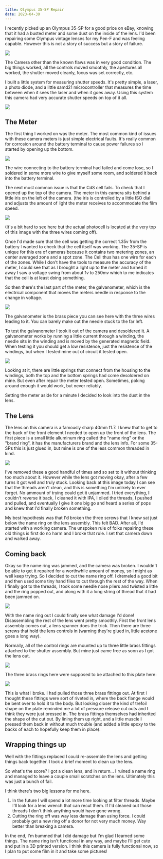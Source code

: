 ```yaml
---
title: Olympus 35-SP Repair
date: 2023-04-30
---
```


I recently picked up an Olympus 35-SP for a good price on eBay, knowing that it had a busted meter and some dust on the inside of the lens. I'd been repairing some Olympus vintage lenses for my Pen-F and was feeling capable. However this is not a story of success but a story of failure.

<img src="olypmus-35sp-intake.jpg">

The Camera other than the known flaws was in very good condition. The big things worked, all the controls moved smoothly, the apertures all worked, the shutter moved cleanly, focus was set correctly, etc.

I built a little system for measuring shutter speeds. It's pretty simple, a laser, a photo diode, and a little samd21 microcontroller that measures the time between when it sees the laser and when it goes away. Using this system this camera had very accurate shutter speeds on top of it all.

<img src="shutter-speed-measurement.jpg">

## The Meter

The first thing I worked on was the meter. The most common kind of issues with these camera meters is just simple electrical faults. It's really common for corrosion around the battery terminal to cause power failures so I started by opening up the bottom.

<img src="olypmus-35sp-bottom.jpg">

The wire connecting to the battery terminal had failed and come lose, so I soldered in some more wire to give myself some room, and soldered it back into the battery terminal.

The next most common issue is that the CdS cell fails. To check that I opened up the top of the camera. The meter in this camera sits behind a little iris on the left of the camera. (the iris is controlled by a little ISO dial and adjusts the amount of light the meter receives to accommodate the film speed.

<img src="olypmus-35sp-top.jpg">

(It's a bit hard to see here but the actual photocell is located at the very top of this image with the three wires coming off).

Once I'd made sure that the cell was getting the correct 1.35v from the battery I wanted to check that the cell itself was working. The 35-SP is unique for this era of cameras because it contains two metering zones, an center averaged zone and a spot zone. The Cell thus has one wire for each of the zones. While I don't have the tools to measure the accuracy of the meter, I could see that as I brought a light up to the meter and turned it away I saw a voltage swing from about 1v to 250mv which to me indicates that the cell is at least doing something.

So then there's the last part of the meter, the galvanometer, which is the electrical component that moves the meters needle in response to the change in voltage.

<img src="olypmus-35sp-galvanometer-in-housing.jpg">

The galvanometer is the brass piece you can see here with the three wires leading to it. You can barely make out the needle stuck to the far left.

To test the galvanometer I took it out of the camera and desoldered it. A galvanometer works by running a little current through a winding, the needle sits in the winding and is moved by the generated magnetic field. When testing it you should get a low resistence, just the resistence of the windings, but when I tested mine out of circuit it tested open.

<img src="olypmus-35sp-galvanometer-out-of-housing.jpg">

Looking at it, there are little springs that connect from the housing to the windings, both the top and the bottom springs had come desoldered on mine. But even after repair the meter tested open. Sometimes, poking around enough it would work, but never reliably.

Setting the meter aside for a minute I decided to look into the dust in the lens.

## The Lens

The lens on this camera is a famously sharp 40mm f1.7. I knew that to get to the back of the front element I needed to open up the front of the lens. The first piece is a small little alluminum ring called the "name ring" or the "brand ring", it has the manufacturers brand and the lens info. For some 35-SPs this is just glued in, but mine is one of the less common threaded in kind.

<img src="olypmus-35sp-namering.jpg">

I've removed these a good handful of times and so set to it without thinking too much about it. However while the lens got moving okay, after a few turns it got well and truly stuck. Looking back at this image today I can see that the threads aren't clean, and this is something I'm unlikely to ever forget. No ammount of trying could get it unjammed. I tried everything, I couldn't reverse it back, I cleaned it with IPA, I oiled the threads, I pushed and pulled, and eventually I give it one big go and heard a series of pops and knew that I'd finally broken something.

My best hypothesis was that I'd broken the three screws that I knew sat just below the name ring on the lens assembly. This felt BAD. After all, I'd started with a working camera. The unspoken rule of folks repairing these old things is first do no harm and I broke that rule. I set that camera down and walked away.

## Coming back

Okay so the name ring was jammed, and the camera was broken. I wouldn't be able to get it repaired for a worthwhile amount of money, so I might as well keep trying. So I decided to cut the name ring off. I dremeled a good bit and then used some tiny hand files to cut through the rest of the way. When I finally got to the threads, I took some needle nose pliers and twisted a little and the ring popped out, and along with it a long string of thread that it had been jammed on.

<img src="olypmus-35sp-namering-cut.jpg">

With the name ring out I could finally see what damage I'd done! Disassembling the rest of the lens went pretty smoothly. First the front lens assembly comes out, a lens spanner does the trick. Then there are three screws that hold the lens controls in (warning they're glued in, little acetone goes a long way).

Normally, all of the control rings are mounted up to three little brass fittings attached to the shutter assembly. But mine just came free as soon as I got the lens out.

<img src="olypmus-35sp-lens-dissassembly-ring.jpg">

The three brass rings here were supposed to be attached to this plate here:

<img src="olypmus-35sp-lens-dissassembly.jpg">

This is what I broke. I had pulled those three brass fittings out. At first I thought these fittings were sort of riveted in, where the back flange would be bent over to hold it to the body. But looking closer the kind of trefoil shape on the plate reminded me a lot of pressure release cut outs and I think they were just pressed in. The brass fittings themselves had inherited the shape of the cut out. By lining them up right, and a little muscle I pressed them back in without much trouble (and added a little epoxy to the backs of each to hopefully keep them in place).

## Wrapping things up

Well with the fittings replaced I could re-assemble the lens and getting things back together. I took a brief moment to clean up the lens.

So what's the score? I got a clean lens, and in return... I ruined a name ring and managed to leave a couple small scratches on the lens. Ultimately this was just a bunch of fail.

I think there's two big lessons for me here.

1. In the future I will spend a lot more time looking at filter threads. Maybe I'll look for a lens wrench that can recut them. If I'd cleaned out those threads I don't think anything would have gone wrong.
2. Cutting the ring off was way less damage than using force. I could probably get a new ring off a donor for not very much money. Way better than breaking a camera.

In the end, I'm bummed that I did damage but I'm glad I learned some things. The name ring isn't functional in any way, and maybe I'll get cute and put in a 3D printed version. I think this camera is fully functional now, so I plan to put some film in it and take some pictures!

